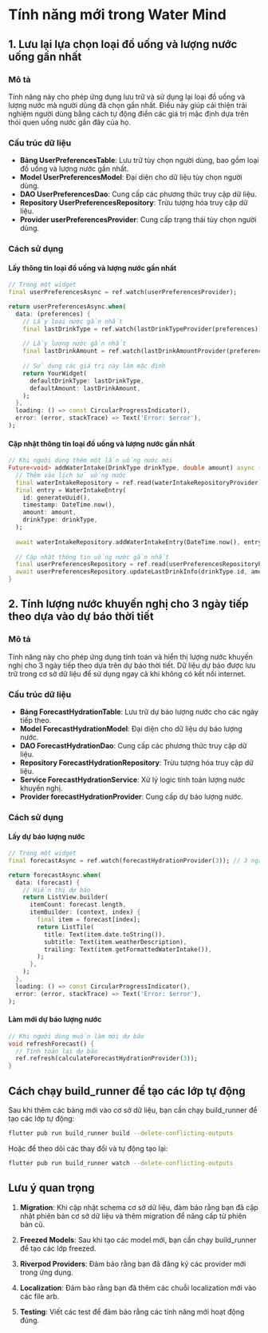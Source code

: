# Tính năng mới trong Water Mind

## 1. Lưu lại lựa chọn loại đồ uống và lượng nước uống gần nhất

### Mô tả
Tính năng này cho phép ứng dụng lưu trữ và sử dụng lại loại đồ uống và lượng nước mà người dùng đã chọn gần nhất. Điều này giúp cải thiện trải nghiệm người dùng bằng cách tự động điền các giá trị mặc định dựa trên thói quen uống nước gần đây của họ.

### Cấu trúc dữ liệu
- **Bảng UserPreferencesTable**: Lưu trữ tùy chọn người dùng, bao gồm loại đồ uống và lượng nước gần nhất.
- **Model UserPreferencesModel**: Đại diện cho dữ liệu tùy chọn người dùng.
- **DAO UserPreferencesDao**: Cung cấp các phương thức truy cập dữ liệu.
- **Repository UserPreferencesRepository**: Trừu tượng hóa truy cập dữ liệu.
- **Provider userPreferencesProvider**: Cung cấp trạng thái tùy chọn người dùng.

### Cách sử dụng

#### Lấy thông tin loại đồ uống và lượng nước gần nhất
```dart
// Trong một widget
final userPreferencesAsync = ref.watch(userPreferencesProvider);

return userPreferencesAsync.when(
  data: (preferences) {
    // Lấy loại nước gần nhất
    final lastDrinkType = ref.watch(lastDrinkTypeProvider(preferences));
    
    // Lấy lượng nước gần nhất
    final lastDrinkAmount = ref.watch(lastDrinkAmountProvider(preferences));
    
    // Sử dụng các giá trị này làm mặc định
    return YourWidget(
      defaultDrinkType: lastDrinkType,
      defaultAmount: lastDrinkAmount,
    );
  },
  loading: () => const CircularProgressIndicator(),
  error: (error, stackTrace) => Text('Error: $error'),
);
```

#### Cập nhật thông tin loại đồ uống và lượng nước gần nhất
```dart
// Khi người dùng thêm một lần uống nước mới
Future<void> addWaterIntake(DrinkType drinkType, double amount) async {
  // Thêm vào lịch sử uống nước
  final waterIntakeRepository = ref.read(waterIntakeRepositoryProvider);
  final entry = WaterIntakeEntry(
    id: generateUuid(),
    timestamp: DateTime.now(),
    amount: amount,
    drinkType: drinkType,
  );
  
  await waterIntakeRepository.addWaterIntakeEntry(DateTime.now(), entry);
  
  // Cập nhật thông tin uống nước gần nhất
  final userPreferencesRepository = ref.read(userPreferencesRepositoryProvider);
  await userPreferencesRepository.updateLastDrinkInfo(drinkType.id, amount);
}
```

## 2. Tính lượng nước khuyến nghị cho 3 ngày tiếp theo dựa vào dự báo thời tiết

### Mô tả
Tính năng này cho phép ứng dụng tính toán và hiển thị lượng nước khuyến nghị cho 3 ngày tiếp theo dựa trên dự báo thời tiết. Dữ liệu dự báo được lưu trữ trong cơ sở dữ liệu để sử dụng ngay cả khi không có kết nối internet.

### Cấu trúc dữ liệu
- **Bảng ForecastHydrationTable**: Lưu trữ dự báo lượng nước cho các ngày tiếp theo.
- **Model ForecastHydrationModel**: Đại diện cho dữ liệu dự báo lượng nước.
- **DAO ForecastHydrationDao**: Cung cấp các phương thức truy cập dữ liệu.
- **Repository ForecastHydrationRepository**: Trừu tượng hóa truy cập dữ liệu.
- **Service ForecastHydrationService**: Xử lý logic tính toán lượng nước khuyến nghị.
- **Provider forecastHydrationProvider**: Cung cấp dự báo lượng nước.

### Cách sử dụng

#### Lấy dự báo lượng nước
```dart
// Trong một widget
final forecastAsync = ref.watch(forecastHydrationProvider(3)); // 3 ngày

return forecastAsync.when(
  data: (forecast) {
    // Hiển thị dự báo
    return ListView.builder(
      itemCount: forecast.length,
      itemBuilder: (context, index) {
        final item = forecast[index];
        return ListTile(
          title: Text(item.date.toString()),
          subtitle: Text(item.weatherDescription),
          trailing: Text(item.getFormattedWaterIntake()),
        );
      },
    );
  },
  loading: () => const CircularProgressIndicator(),
  error: (error, stackTrace) => Text('Error: $error'),
);
```

#### Làm mới dự báo lượng nước
```dart
// Khi người dùng muốn làm mới dự báo
void refreshForecast() {
  // Tính toán lại dự báo
  ref.refresh(calculateForecastHydrationProvider(3));
}
```

## Cách chạy build_runner để tạo các lớp tự động

Sau khi thêm các bảng mới vào cơ sở dữ liệu, bạn cần chạy build_runner để tạo các lớp tự động:

```bash
flutter pub run build_runner build --delete-conflicting-outputs
```

Hoặc để theo dõi các thay đổi và tự động tạo lại:

```bash
flutter pub run build_runner watch --delete-conflicting-outputs
```

## Lưu ý quan trọng

1. **Migration**: Khi cập nhật schema cơ sở dữ liệu, đảm bảo rằng bạn đã cập nhật phiên bản cơ sở dữ liệu và thêm migration để nâng cấp từ phiên bản cũ.

2. **Freezed Models**: Sau khi tạo các model mới, bạn cần chạy build_runner để tạo các lớp freezed.

3. **Riverpod Providers**: Đảm bảo rằng bạn đã đăng ký các provider mới trong ứng dụng.

4. **Localization**: Đảm bảo rằng bạn đã thêm các chuỗi localization mới vào các file arb.

5. **Testing**: Viết các test để đảm bảo rằng các tính năng mới hoạt động đúng.
